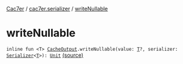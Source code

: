 [Cac7er](../index.md) / [cac7er.serializer](index.md) / [writeNullable](./write-nullable.md)

# writeNullable

`inline fun <T> `[`CacheOutput`](-cache-output.md)`.writeNullable(value: `[`T`](write-nullable.md#T)`?, serializer: `[`Serializer`](-serializer.md)`<`[`T`](write-nullable.md#T)`>): `[`Unit`](https://kotlinlang.org/api/latest/jvm/stdlib/kotlin/-unit/index.html) [(source)](http://2wiqua.wcaokaze.com/gitbucket/wcaokaze/Cac7er/blob/master/src/main/java/cac7er/serializer/primitive.kt#L3)